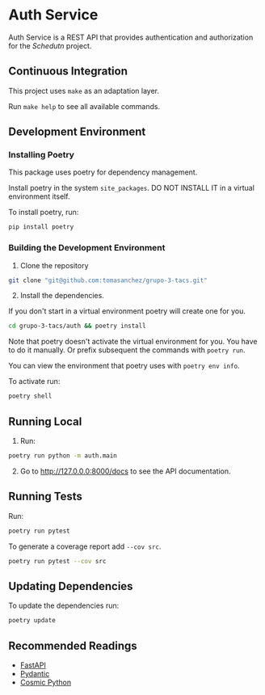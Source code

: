 # Auth Service

Auth Service is a REST API that provides authentication and authorization for the _Schedutn_ project.

## Continuous Integration

This project uses `make` as an adaptation layer.

Run `make help` to see all available commands.

## Development Environment

### Installing Poetry

This package uses poetry for dependency management.

Install poetry in the system `site_packages`. DO NOT INSTALL IT in a virtual environment itself.

To install poetry, run:

```bash
pip install poetry
```

### Building the Development Environment

1. Clone the repository

```bash
git clone "git@github.com:tomasanchez/grupo-3-tacs.git"
```

2. Install the dependencies.

If you don't start in a virtual environment poetry will create one for you.

```bash
cd grupo-3-tacs/auth && poetry install
```

Note that poetry doesn't activate the virtual environment for you. You have to do it manually.
Or prefix subsequent the commands with `poetry run`.

You can view the environment that poetry uses with `poetry env info`.

To activate run:

```bash
poetry shell
```

## Running Local

1. Run:

```bash
poetry run python -m auth.main
```

2. Go to http://127.0.0.0:8000/docs to see the API documentation.

## Running Tests

Run:

```bash
poetry run pytest
```

To generate a coverage report add `--cov src`.

```bash
poetry run pytest --cov src
```

## Updating Dependencies

To update the dependencies run:

```bash
poetry update
```

## Recommended Readings

- [FastAPI](https://fastapi.tiangolo.com/)
- [Pydantic](https://pydantic-docs.helpmanual.io/)
- [Cosmic Python](https://cosmicpython.com/)
